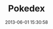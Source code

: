 ---
category: Project
tag: Computer Vision
comments: true
date: 2013-06-01 15:30:58
layout: post
slug: pokedex
title: Pokedex
---
